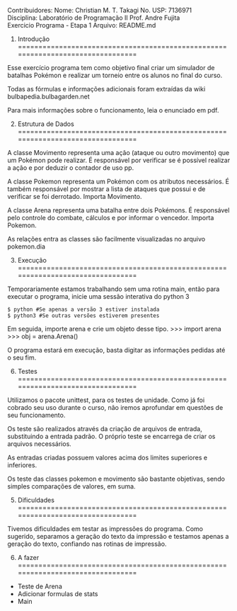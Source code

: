 Contribuidores:
Nome: Christian M. T. Takagi                 No. USP: 7136971                  
Disciplina: Laboratório de Programação II    Prof. Andre Fujita                
Exercicio Programa - Etapa 1                 Arquivo: README.md                


1. Introdução
================================================================================

Esse exercício programa tem como objetivo final criar um simulador de batalhas
Pokémon e realizar um torneio entre os alunos no final do curso.

Todas as fórmulas e informações adicionais foram extraídas da 
wiki bulbapedia.bulbagarden.net

Para mais informações sobre o funcionamento, leia o enunciado em pdf.

2. Estrutura de Dados
================================================================================

A classe Movimento representa uma ação (ataque ou outro movimento) que um 
Pokémon pode realizar. É responsável por verificar se é possível realizar a ação
e por deduzir o contador de uso pp.

A classe Pokemon representa um Pokémon com os atributos necessários. É também
responsável por mostrar a lista de ataques que possui e de verificar se foi
derrotado. Importa Movimento.

A classe Arena representa uma batalha entre dois Pokémons. É responsável pelo
controle do combate, cálculos e por informar o vencedor. Importa Pokemon.

As relações entra as classes são facilmente visualizadas no arquivo pokemon.dia

3. Execução
================================================================================

Temporariamente estamos trabalhando sem uma rotina main, então para executar
o programa, inicie uma sessão interativa do python 3

    $ python #Se apenas a versão 3 estiver instalada
    $ python3 #Se outras versões estiverem presentes

Em seguida, importe arena e crie um objeto desse tipo.
    >>> import arena
    >>> obj = arena.Arena()

O programa estará em execução, basta digitar as informações pedidas até o
seu fim.

6. Testes
================================================================================

Utilizamos o pacote unittest, para os testes de unidade. Como já foi cobrado
seu uso durante o curso, não iremos aprofundar em questões de seu funcionamento.

Os teste são realizados através da criação de arquivos de entrada, substituindo
a entrada padrão. O próprio teste se encarrega de criar os arquivos necessários.

As entradas criadas possuem valores acima dos limites superiores e inferiores.

Os teste das classes pokemon e movimento são bastante objetivas, sendo simples
comparações de valores, em suma.


5. Dificuldades
================================================================================

Tivemos dificuldades em testar as impressões do programa. Como sugerido, 
separamos a geração do texto da impressão e testamos apenas a geração do texto,
confiando nas rotinas de impressão.

6. A fazer
================================================================================

 * Teste de Arena
 * Adicionar formulas de stats
 * Main
